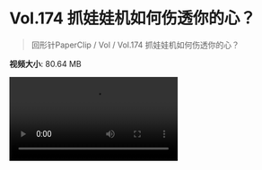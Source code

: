 # Vol.174 抓娃娃机如何伤透你的心？

> 回形针PaperClip / Vol / Vol.174 抓娃娃机如何伤透你的心？

**视频大小**: 80.64 MB

<div class="video"><video src="https://file.hsyhx.top/archive/PaperClip/Vol/174.mp4" controls preload>🤔 您的浏览器不支持 video 标签</video></div>